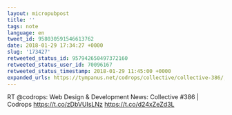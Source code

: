 ```yaml
---
layout: micropubpost
title: ''
tags: note
language: en
tweet_id: 958030591546613762
date: 2018-01-29 17:34:27 +0000
slug: '173427'
retweeted_status_id: 957942650497372160
retweeted_status_user_id: 70096167
retweeted_status_timestamp: 2018-01-29 11:45:00 +0000
expanded_urls: https://tympanus.net/codrops/collective/collective-386/,https://twitter.com/codrops/status/957942650497372160/photo/1,https://tympanus.net/codrops/collective/collective-386/,https://twitter.com/codrops/status/957942650497372160/photo/1
---
```

RT @codrops: Web Design &amp; Development News: Collective #386 | Codrops https://t.co/zDbVUIsLNz https://t.co/d24xZeZd3L

